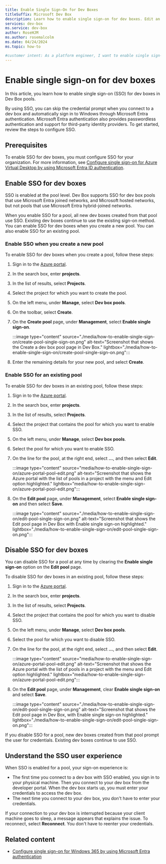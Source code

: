 ```yaml
---
title: Enable Single Sign-On for Dev Boxes
titleSuffix: Microsoft Dev Box
description: Learn how to enable single sign-on for dev boxes. Edit an existing pool to configure single sign-on for new dev boxes.
services: dev-box
ms.service: dev-box
author: RoseHJM
ms.author: rosemalcolm
ms.date: 04/24/2024
ms.topic: how-to

#customer intent: As a platform engineer, I want to enable single sign-on for dev boxes so that my dev box users have a smoother sign-in experience.
---
```


# Enable single sign-on for dev boxes

In this article, you learn how to enable single sign-on (SSO) for dev boxes in Dev Box pools.

By using SSO, you can skip the credential prompt when you connect to a dev box and automatically sign in to Windows through Microsoft Entra authentication. Microsoft Entra authentication also provides passwordless authentication and support for third-party identity providers. To get started, review the steps to configure SSO.

## Prerequisites

To enable SSO for dev boxes, you must configure SSO for your organization. For more information, see [Configure single sign-on for Azure Virtual Desktop by using Microsoft Entra ID authentication](/azure/virtual-desktop/configure-single-sign-on).

## Enable SSO for dev boxes

SSO is enabled at the pool level. Dev Box supports SSO for dev box pools that use Microsoft Entra joined networks, and Microsoft hosted networks, but not pools that use Microsoft Entra hybrid-joined networks.

When you enable SSO for a pool, all new dev boxes created from that pool use SSO. Existing dev boxes continue to use the existing sign-on method. You can enable SSO for dev boxes when you create a new pool. You can also enable SSO for an existing pool.

### Enable SSO when you create a new pool

To enable SSO for dev boxes when you create a pool, follow these steps:

1. Sign in to the [Azure portal](https://portal.azure.com).
1. In the search box, enter **projects**.
1. In the list of results, select **Projects**.
1. Select the project for which you want to create the pool.
1. On the left menu, under **Manage**, select **Dev box pools**.
1. On the toolbar, select **Create**.
1. On the **Create pool** page, under **Management**, select **Enable single sign-on**.

    :::image type="content" source="./media/how-to-enable-single-sign-on/create-pool-single-sign-on.png" alt-text="Screenshot that shows the Create a dev box pool page in Dev Box." lightbox="./media/how-to-enable-single-sign-on/create-pool-single-sign-on.png":::

1. Enter the remaining details for your new pool, and select **Create**.

### Enable SSO for an existing pool

To enable SSO for dev boxes in an existing pool, follow these steps:

1. Sign in to the [Azure portal](https://portal.azure.com).
1. In the search box, enter **projects**.
1. In the list of results, select **Projects**.
1. Select the project that contains the pool for which you want to enable SSO.
1. On the left menu, under **Manage**, select **Dev box pools**.
1. Select the pool for which you want to enable SSO.
1. On the line for the pool, at the right end, select **...**, and then select **Edit**.
 
   :::image type="content" source="media/how-to-enable-single-sign-on/azure-portal-pool-edit.png" alt-text="Screenshot that shows the Azure portal with the list of pools in a project with the menu and Edit option highlighted." lightbox="media/how-to-enable-single-sign-on/azure-portal-pool-edit.png":::

1. On the **Edit pool** page, under **Management**, select **Enable single sign-on** and then select **Save**.

    :::image type="content" source="./media/how-to-enable-single-sign-on/edit-pool-single-sign-on.png" alt-text="Screenshot that shows the Edit pool page in Dev Box with Enable single sign-on highlighted." lightbox="./media/how-to-enable-single-sign-on/edit-pool-single-sign-on.png":::

## Disable SSO for dev boxes

You can disable SSO for a pool at any time by clearing the **Enable single sign-on** option on the **Edit pool** page.

To disable SSO for dev boxes in an existing pool, follow these steps:

1. Sign in to the [Azure portal](https://portal.azure.com).
1. In the search box, enter **projects**.
1. In the list of results, select **Projects**.
1. Select the project that contains the pool for which you want to disable SSO.
1. On the left menu, under **Manage**, select **Dev box pools**.
1. Select the pool for which you want to disable SSO.
1. On the line for the pool, at the right end, select **...**, and then select **Edit**.

   :::image type="content" source="media/how-to-enable-single-sign-on/azure-portal-pool-edit.png" alt-text="Screenshot that shows the Azure portal with the list of pools in a project with the menu and Edit option highlighted." lightbox="media/how-to-enable-single-sign-on/azure-portal-pool-edit.png":::

1. On the **Edit pool** page, under **Management**, clear **Enable single sign-on** and select **Save**.
  
    :::image type="content" source="./media/how-to-enable-single-sign-on/edit-pool-single-sign-on.png" alt-text="Screenshot that shows the Edit pool page in Dev Box, with Enable single sign-on highlighted." lightbox="./media/how-to-enable-single-sign-on/edit-pool-single-sign-on.png":::

If you disable SSO for a pool, new dev boxes created from that pool prompt the user for credentials. Existing dev boxes continue to use SSO.

## Understand the SSO user experience

When SSO is enabled for a pool, your sign-on experience is:

- The first time you connect to a dev box with SSO enabled, you sign in to your physical machine. Then you connect to your dev box from the developer portal. When the dev box starts up, you must enter your credentials to access the dev box.
- The next time you connect to your dev box, you don't have to enter your credentials.

If your connection to your dev box is interrupted because your client machine goes to sleep, a message appears that explains the issue. To reconnect, select **Reconnect**. You don't have to reenter your credentials.

## Related content

- [Configure single sign-on for Windows 365 by using Microsoft Entra authentication](/windows-365/enterprise/configure-single-sign-on)